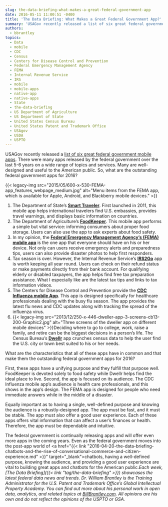 ```yaml
---
slug: the-data-briefing-what-makes-a-great-federal-government-app
date: 2016-05-11 11:00:51 -0400
title: 'The Data Briefing: What Makes a Great Federal Government App?'
summary: 'USAGov recently released a list of six great federal government mobile apps. There were many apps released by the federal government over the last 5-6 years on a wide range of topics and services. Many are well-designed and useful to the American public. So, what are the outstanding federal government apps for 2016?'
authors:
  - bbrantley
topics:
  - Data
  - mobile
  - CDC
  - Census
  - Centers for Disease Control and Prevention
  - Federal Emergency Management Agency
  - FEMA
  - Internal Revenue Service
  - IRS
  - mobile
  - mobile-apps
  - native-app
  - native-apps
  - State
  - the-data-briefing
  - US Department of Agriculture
  - US Department of State
  - United States Census Bureau
  - United States Patent and Trademark Office
  - USAgov
  - USDA
  - USPTO
---
```


USAGov recently released a <a href="http://www.prnewswire.com/news-releases/discover-six-of-the-governments-best-mobile-apps-300236300.html" target="_blank">list of six great federal government mobile apps</a>. There were many apps released by the federal government over the last 5-6 years on a wide range of topics and services. Many are well-designed and useful to the American public. So, what are the outstanding federal government apps for 2016?

{{< legacy-img src="2015/05/600-x-530-FEMA-app\_features\_webpage_medium.jpg" alt="Menu items from the FEMA app, which is available for Apple, Android, and Blackberry mobile devices." >}}

  1. The Department of State’s <a href="http://www.state.gov/r/pa/ei/rls/dos/165020.htm" target="_blank"><strong>Smart Traveler</strong></a>. First launched in 2011, this mobile app helps international travelers find U.S. embassies, provides travel warnings, and displays basic information on countries.
  2. The Department of Agriculture’s **<a href="http://www.foodsafety.gov/keep/foodkeeperapp/" target="_blank">FoodKeeper</a>**. This mobile app performs a simple but vital service: informing consumers about proper food storage. Users can also use the app to ask experts about food safety.
  3. In my opinion, the <a href="http://www.fema.gov/mobile-app" target="_blank"><strong>Federal Emergency Management Agency’s (FEMA) mobile app</strong></a> is the one app that everyone should have on his or her device. Not only can users receive emergency alerts and preparedness tips, users can also provide disaster photos to help first responders.
  4. Tax season is over. However, the Internal Revenue Service’s <a href="https://www.irs.gov/uac/IRS2GoApp" target="_blank"><strong>IRS2Go</strong></a> app is worth keeping all year round. Users can check on their refund status or make payments directly from their bank account. For qualifying elderly or disabled taxpayers, the app helps find free tax preparation assistance. What I especially like are the latest tax tips and links to tax information videos.
  5. The Centers for Disease Control and Prevention provide the **<a href="http://www.cdc.gov/flu/apps/cdc-influenza-hcp.html" target="_blank">CDC Influenza mobile App</a>**. This app is designed specifically for healthcare professionals dealing with the busy flu season. The app provides the latest flu news and CDC updates along with tracking the spread of the influenza virus.
  6. {{< legacy-img src="2013/12/250-x-446-dweller-app-3-screens-cb13-200-Graphic2.jpg" alt="Three screens of the dweller app on different mobile devices" >}}Deciding where to go to college, work, raise a family, and retire can be the biggest decisions in a person’s life. The Census Bureau’s <a href="https://www.census.gov/mobile/dwellr/" target="_blank"><strong>Dwellr</strong></a> app crunches census data to help the user find the U.S. city or town best suited to his or her needs.

What are the characteristics that all of these apps have in common and that make them the outstanding federal government apps for 2016?

First, these apps have a unifying purpose and they fulfill that purpose well. FoodKeeper is devoted solely to food safety while Dwellr helps find the ideal place to live. Second, the app is focused on its audience. The CDC Influenza mobile app’s audience is health care professionals, and this shows in the app’s design. The FEMA app is designed for people who need immediate answers while in the middle of a disaster.

Equally important as to having a single, well-defined purpose and knowing the audience is a robustly-designed app. The app must be fast, and it must be stable. The app must also offer a good user experience. Each of these apps offers vital information that can affect a user’s finances or health. Therefore, the app must be dependable and intuitive.

The federal government is continually releasing apps and will offer even more apps in the coming years. Even as the federal government moves into the post-app world of <a href="{{< link "2016-04-20-the-data-briefing-chatbots-and-the-rise-of-conversational-commerce-and-citizen-experience.md" >}}" target="_blank">chatbots</a>, having a well-defined purpose, knowing the audience, and providing a good user experience are vital to building great apps and chatbots for the American public._Each week, [The Data Briefing]({{< link "tag/the-data-briefing" >}}) showcases the latest federal data news and trends._
_Dr. William Brantley is the Training Administrator for the U.S. Patent and Trademark Office’s Global Intellectual Property Academy. You can find out more about his personal work in open data, analytics, and related topics at [BillBrantley.com](http://billbrantley.com/). All opinions are his own and do not reflect the opinions of the USPTO or GSA._
